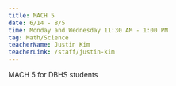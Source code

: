 ```yaml
---
title: MACH 5
date: 6/14 - 8/5
time: Monday and Wednesday 11:30 AM - 1:00 PM
tag: Math/Science
teacherName: Justin Kim
teacherLink: /staff/justin-kim
---
```

MACH 5 for DBHS students
